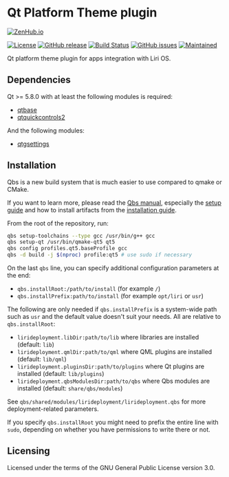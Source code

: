 Qt Platform Theme plugin
========================

[![ZenHub.io](https://img.shields.io/badge/supercharged%20by-zenhub.io-blue.svg)](https://zenhub.io)

[![License](https://img.shields.io/badge/license-GPLv3.0-blue.svg)](https://www.gnu.org/licenses/gpl-3.0.html)
[![GitHub release](https://img.shields.io/github/release/lirios/platformtheme.svg)](https://github.com/lirios/platformtheme)
[![Build Status](https://travis-ci.org/lirios/fluid.svg?branch=develop)](https://travis-ci.org/lirios/platformtheme)
[![GitHub issues](https://img.shields.io/github/issues/lirios/platformtheme.svg)](https://github.com/lirios/platformtheme/issues)
[![Maintained](https://img.shields.io/maintenance/yes/2017.svg)](https://github.com/lirios/platformtheme/commits/develop)

Qt platform theme plugin for apps integration with Liri OS.

## Dependencies

Qt >= 5.8.0 with at least the following modules is required:

 * [qtbase](http://code.qt.io/cgit/qt/qtbase.git)
 * [qtquickcontrols2](http://code.qt.io/cgit/qt/qtquickcontrols2.git)

And the following modules:

 * [qtgsettings](https://github.com/lirios/qtgsettings.git)

## Installation

Qbs is a new build system that is much easier to use compared to qmake or CMake.

If you want to learn more, please read the [Qbs manual](http://doc.qt.io/qbs/index.html),
especially the [setup guide](http://doc.qt.io/qbs/configuring.html) and how to install artifacts
from the [installation guide](http://doc.qt.io/qbs/installing-files.html).

From the root of the repository, run:

```sh
qbs setup-toolchains --type gcc /usr/bin/g++ gcc
qbs setup-qt /usr/bin/qmake-qt5 qt5
qbs config profiles.qt5.baseProfile gcc
qbs -d build -j $(nproc) profile:qt5 # use sudo if necessary
```

On the last `qbs` line, you can specify additional configuration parameters at the end:

 * `qbs.installRoot:/path/to/install` (for example `/`)
 * `qbs.installPrefix:path/to/install` (for example `opt/liri` or `usr`)

The following are only needed if `qbs.installPrefix` is a system-wide path such as `usr`
and the default value doesn't suit your needs. All are relative to `qbs.installRoot`:

 * `lirideployment.libDir:path/to/lib` where libraries are installed (default: `lib`)
 * `lirideployment.qmlDir:path/to/qml` where QML plugins are installed (default: `lib/qml`)
 * `lirideployment.pluginsDir:path/to/plugins` where Qt plugins are installed (default: `lib/plugins`)
 * `lirideployment.qbsModulesDir:path/to/qbs` where Qbs modules are installed (default: `share/qbs/modules`)

See `qbs/shared/modules/lirideployment/lirideployment.qbs` for more deployment-related parameters.

If you specify `qbs.installRoot` you might need to prefix the entire line with `sudo`,
depending on whether you have permissions to write there or not.

## Licensing

Licensed under the terms of the GNU General Public License version 3.0.
